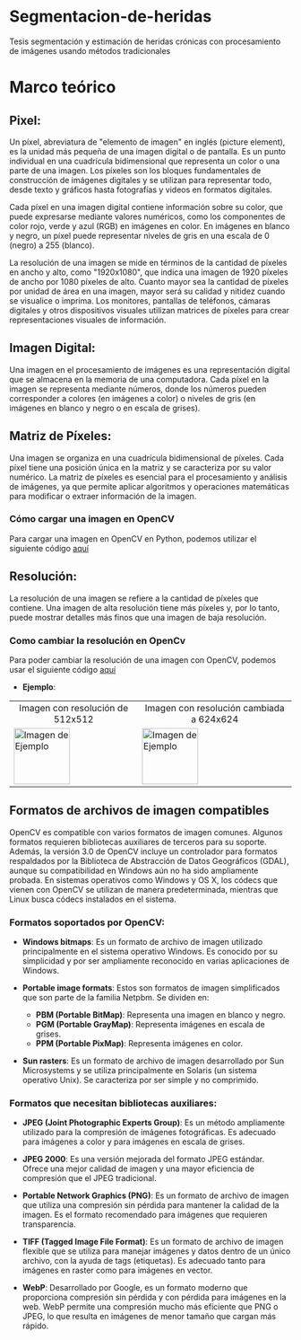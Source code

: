 # Segmentacion-de-heridas
Tesis segmentación y estimación de heridas crónicas con procesamiento de imágenes usando métodos tradicionales
# Marco teórico

## Pixel:

Un píxel, abreviatura de "elemento de imagen" en inglés (picture element), es la unidad más pequeña de una imagen digital o de pantalla. Es un punto individual en una cuadrícula bidimensional que representa un color o una parte de una imagen. Los píxeles son los bloques fundamentales de construcción de imágenes digitales y se utilizan para representar todo, desde texto y gráficos hasta fotografías y videos en formatos digitales.

Cada píxel en una imagen digital contiene información sobre su color, que puede expresarse mediante valores numéricos, como los componentes de color rojo, verde y azul (RGB) en imágenes en color. En imágenes en blanco y negro, un píxel puede representar niveles de gris en una escala de 0 (negro) a 255 (blanco).

La resolución de una imagen se mide en términos de la cantidad de píxeles en ancho y alto, como "1920x1080", que indica una imagen de 1920 píxeles de ancho por 1080 píxeles de alto. Cuanto mayor sea la cantidad de píxeles por unidad de área en una imagen, mayor será su calidad y nitidez cuando se visualice o imprima. Los monitores, pantallas de teléfonos, cámaras digitales y otros dispositivos visuales utilizan matrices de píxeles para crear representaciones visuales de información.

## Imagen Digital: 
Una imagen en el procesamiento de imágenes es una representación digital que se almacena en la memoria de una computadora. Cada píxel en la imagen se representa mediante números, donde los números pueden corresponder a colores (en imágenes a color) o niveles de gris (en imágenes en blanco y negro o en escala de grises).

## Matriz de Píxeles: 
Una imagen se organiza en una cuadrícula bidimensional de píxeles. Cada píxel tiene una posición única en la matriz y se caracteriza por su valor numérico. La matriz de píxeles es esencial para el procesamiento y análisis de imágenes, ya que permite aplicar algoritmos y operaciones matemáticas para modificar o extraer información de la imagen.

### Cómo cargar una imagen en OpenCV
Para cargar una imagen en OpenCV en Python, podemos utilizar el siguiente código [aquí](https://github.com/0-Baruc-1/Segmentacion-de-heridas/blob/main/Metodos/Cargar%20imagen.py)

## Resolución: 
La resolución de una imagen se refiere a la cantidad de píxeles que contiene. Una imagen de alta resolución tiene más píxeles y, por lo tanto, puede mostrar detalles más finos que una imagen de baja resolución.

### Como cambiar la resolución en OpenCv
Para poder cambiar la resolución de una imagen con OpenCV, podemos usar el siguiente código [aquí](https://github.com/0-Baruc-1/Segmentacion-de-heridas/blob/main/Metodos/Cambiar%20resolucion.py)

- **Ejemplo**:

<table>
  <tr>
    <td align="center">Imagen con resolución de 512x512</td>
    <td align="center">Imagen con resolución cambiada a 624x624</td>
  </tr>
  <tr>
    <td><img src="https://github.com/0-Baruc-1/Segmentacion-de-heridas/blob/main/Metodos/lena.png" alt="Imagen de Ejemplo" width="100"></td>
    <td><img src="https://github.com/0-Baruc-1/Segmentacion-de-heridas/blob/main/Metodos/lena_redimensionada.png" alt="Imagen de Ejemplo" width="100"></td>
  </tr>
</table>


## Formatos de archivos de imagen compatibles

OpenCV es compatible con varios formatos de imagen comunes. Algunos formatos requieren bibliotecas auxiliares de terceros para su soporte. Además, la versión 3.0 de OpenCV incluye un controlador para formatos respaldados por la Biblioteca de Abstracción de Datos Geográficos (GDAL), aunque su compatibilidad en Windows aún no ha sido ampliamente probada. En sistemas operativos como Windows y OS X, los códecs que vienen con OpenCV se utilizan de manera predeterminada, mientras que Linux busca códecs instalados en el sistema.

### **Formatos soportados por OpenCV**:

- **Windows bitmaps**: 
  Es un formato de archivo de imagen utilizado principalmente en el sistema operativo Windows. Es conocido por su simplicidad y por ser ampliamente reconocido en varias aplicaciones de Windows.

- **Portable image formats**: 
  Estos son formatos de imagen simplificados que son parte de la familia Netpbm. Se dividen en:
    - **PBM (Portable BitMap)**: Representa una imagen en blanco y negro.
    - **PGM (Portable GrayMap)**: Representa imágenes en escala de grises.
    - **PPM (Portable PixMap)**: Representa imágenes en color.

- **Sun rasters**: 
  Es un formato de archivo de imagen desarrollado por Sun Microsystems y se utiliza principalmente en Solaris (un sistema operativo Unix). Se caracteriza por ser simple y no comprimido.

### **Formatos que necesitan bibliotecas auxiliares**:

- **JPEG (Joint Photographic Experts Group)**: 
  Es un método ampliamente utilizado para la compresión de imágenes fotográficas. Es adecuado para imágenes a color y para imágenes en escala de grises.

- **JPEG 2000**: 
  Es una versión mejorada del formato JPEG estándar. Ofrece una mejor calidad de imagen y una mayor eficiencia de compresión que el JPEG tradicional.

- **Portable Network Graphics (PNG)**: 
  Es un formato de archivo de imagen que utiliza una compresión sin pérdida para mantener la calidad de la imagen. Es el formato recomendado para imágenes que requieren transparencia.

- **TIFF (Tagged Image File Format)**: 
  Es un formato de archivo de imagen flexible que se utiliza para manejar imágenes y datos dentro de un único archivo, con la ayuda de tags (etiquetas). Es adecuado tanto para imágenes en raster como para imágenes en vector.

- **WebP**: 
  Desarrollado por Google, es un formato moderno que proporciona compresión sin pérdida y con pérdida para imágenes en la web. WebP permite una compresión mucho más eficiente que PNG o JPEG, lo que resulta en imágenes de menor tamaño que cargan más rápido.

